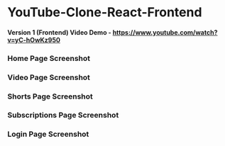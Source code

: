 # YouTube-Clone-React-Frontend
#### Version 1 (Frontend) Video Demo - https://www.youtube.com/watch?v=yC-hOwKz950
### Home Page Screenshot

### Video Page Screenshot

### Shorts Page Screenshot

### Subscriptions Page Screenshot

### Login Page Screenshot
